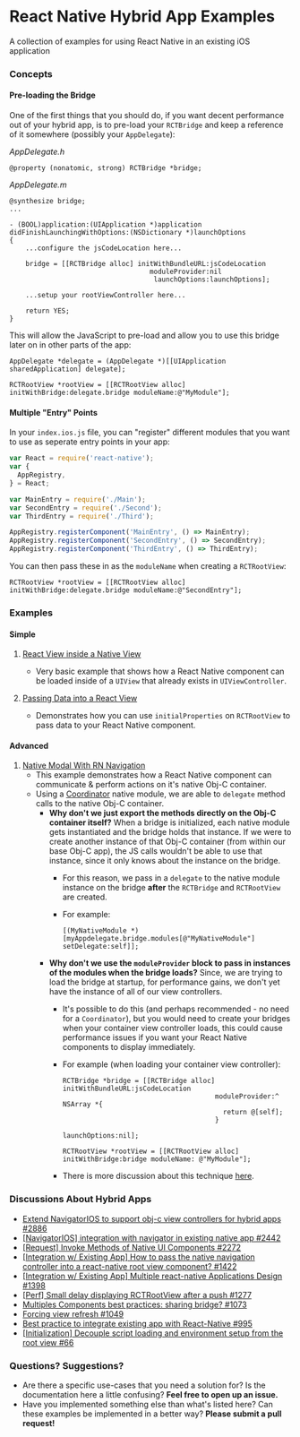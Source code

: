 # React Native Hybrid App Examples
A collection of examples for using React Native in an existing iOS application

### Concepts

#### Pre-loading the Bridge
One of the first things that you should do, if you want decent performance out of your hybrid app, is to pre-load your `RCTBridge` and keep a reference of it somewhere (possibly your `AppDelegate`):

*AppDelegate.h*
```objc
@property (nonatomic, strong) RCTBridge *bridge;
```
*AppDelegate.m*
```objc
@synthesize bridge;
...

- (BOOL)application:(UIApplication *)application didFinishLaunchingWithOptions:(NSDictionary *)launchOptions
{
    ...configure the jsCodeLocation here...

    bridge = [[RCTBridge alloc] initWithBundleURL:jsCodeLocation
                                   moduleProvider:nil
                                    launchOptions:launchOptions];
                                    
    ...setup your rootViewController here...
    
    return YES;
}
```

This will allow the JavaScript to pre-load and allow you to use this bridge later on in other parts of the app:

```objc
AppDelegate *delegate = (AppDelegate *)[[UIApplication sharedApplication] delegate];
    
RCTRootView *rootView = [[RCTRootView alloc] initWithBridge:delegate.bridge moduleName:@"MyModule"];
```

#### Multiple "Entry" Points

In your `index.ios.js` file, you can "register" different modules that you want to use as seperate entry points in your app:

```javascript
var React = require('react-native');
var {
  AppRegistry,
} = React;

var MainEntry = require('./Main');
var SecondEntry = require('./Second');
var ThirdEntry = require('./Third');

AppRegistry.registerComponent('MainEntry', () => MainEntry);
AppRegistry.registerComponent('SecondEntry', () => SecondEntry);
AppRegistry.registerComponent('ThirdEntry', () => ThirdEntry);
```

You can then pass these in as the `moduleName` when creating a `RCTRootView`:

```objc
RCTRootView *rootView = [[RCTRootView alloc] initWithBridge:delegate.bridge moduleName:@"SecondEntry"];
```

### Examples

#### Simple
1. [React View inside a Native View](https://github.com/dsibiski/react-native-embedded-app-example/blob/master/iOS/RNEmbeddedAppExample/ViewInViewController.m)
   - Very basic example that shows how a React Native component can be loaded inside of a `UIView` that already exists in `UIViewController`.
   
2. [Passing Data into a React View](https://github.com/dsibiski/react-native-embedded-app-example/blob/master/iOS/RNEmbeddedAppExample/PassingDataViewController.m)
   - Demonstrates how you can use `initialProperties` on `RCTRootView` to pass data to your React Native component.
   
#### Advanced

1. [Native Modal With RN Navigation](https://github.com/dsibiski/react-native-embedded-app-example/blob/master/iOS/RNEmbeddedAppExample/ModalWithNavigatorViewController.m)
   - This example demonstrates how a React Native component can communicate & perform actions on it's native Obj-C container.
   - Using a [Coordinator](https://github.com/dsibiski/react-native-embedded-app-example/blob/master/iOS/RNEmbeddedAppExample/ModalWithNavigatorCoordinator.m) native module, we are able to `delegate` method calls to the native Obj-C container.
     - **Why don't we just export the methods directly on the Obj-C container itself?** When a bridge is initialized, each native module gets instantiated and the bridge holds that instance. If we were to create another instance of that Obj-C container (from within our base Obj-C app), the JS calls wouldn't be able to use that instance, since it only knows about the instance on the bridge.
       - For this reason, we pass in a `delegate` to the native module instance on the bridge **after** the `RCTBridge` and `RCTRootView` are created.
       - For example:
            
            ```objc
            [(MyNativeModule *)[myAppdelegate.bridge.modules[@"MyNativeModule"] setDelegate:self]];
            ```
     - **Why don't we use the `moduleProvider` block to pass in instances of the modules when the bridge loads?** Since, we are trying to load the bridge at startup, for performance gains, we don't yet have the instance of all of our view controllers.
       - It's possible to do this (and perhaps recommended - no need for a `Coordinator`), but you would need to create your bridges when your container view controller loads, this could cause performance issues if you want your React Native components to display immediately.
       - For example (when loading your container view controller):

            ```objc
            RCTBridge *bridge = [[RCTBridge alloc] initWithBundleURL:jsCodeLocation 
                                                  moduleProvider:^ NSArray *{
                                                    return @[self];
                                                  }
                                                   launchOptions:nil];

            RCTRootView *rootView = [[RCTRootView alloc] initWithBridge:bridge moduleName: @"MyModule"];
            ```
       - There is more discussion about this technique [here](https://github.com/facebook/react-native/issues/1398).
       
### Discussions About Hybrid Apps

- [Extend NavigatorIOS to support obj-c view controllers for hybrid apps #2886](https://github.com/facebook/react-native/pull/2886)
- [[NavigatorIOS] integration with navigator in existing native app #2442](https://github.com/facebook/react-native/issues/2442)
- [[Request] Invoke Methods of Native UI Components #2272](https://github.com/facebook/react-native/issues/2272)
- [[Integration w/ Existing App] How to pass the native navigation controller into a react-native root view component? #1422](https://github.com/facebook/react-native/issues/1422)
- [[Integration w/ Existing App] Multiple react-native Applications Design #1398](https://github.com/facebook/react-native/issues/1398)
- [[Perf] Small delay displaying RCTRootView after a push #1277](https://github.com/facebook/react-native/issues/1277)
- [Multiples Components best practices: sharing bridge? #1073](https://github.com/facebook/react-native/issues/1073)
- [Forcing view refresh #1049](https://github.com/facebook/react-native/issues/1049)
- [Best practice to integrate existing app with React-Native #995](https://github.com/facebook/react-native/issues/995)
- [[Initialization] Decouple script loading and environment setup from the root view #66](https://github.com/facebook/react-native/pull/66)
         
### Questions? Suggestions?

- Are there a specific use-cases that you need a solution for? Is the documentation here a little confusing? **Feel free to open up an issue.**
- Have you implemented something else than what's listed here? Can these examples be implemented in a better way? **Please submit a pull request!**
